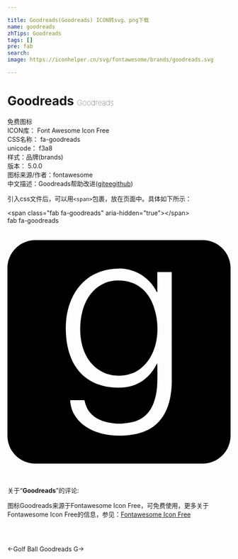 ```yaml
---

title: Goodreads(Goodreads) ICON转svg、png下载
name: goodreads
zhTips: Goodreads
tags: []
pre: fab
search: 
image: https://iconhelper.cn/svg/fontawesome/brands/goodreads.svg

---
```


# Goodreads  <small style="font-size: 60%;font-weight: 100">Goodreads</small>


<div class="detail-page">
<p>
<span><span class="badge-success badge">免费图标</span> </span>
<br/>
<span>
ICON库：
<span class="badge-secondary badge">Font Awesome Icon Free</span> 
</span>
<br/>
<span>
CSS名称：
<span class="badge-secondary badge">fa-goodreads</span> 
</span>
<br/>
<span>
unicode：
<span class="badge-secondary badge">f3a8</span> 
<copy-btn content='f3a8' btn-title=""></copy-btn>
<copy-btn :content='String.fromCodePoint(parseInt("f3a8", 16))' btn-title="复制U"></copy-btn>
</span><br/><span>样式：<span class="badge-light badge">品牌(brands)</span></span>
<br/>
<span>
版本：
<span class="badge-secondary badge">5.0.0</span> 
</span>
<br/>
<span>图标来源/作者：<span class="badge-light badge">fontawesome</span></span> 
<br/>
<span class="zh-detail">中文描述：<span class="badge-primary badge">Goodreads</span><span class="help-link"><span>帮助改进</span>(<a href="https://gitee.com/liuwave/icon-helper/edit/master/json/fontawesome/brands/goodreads.json" target="_blank" rel="noopener noreferrer">gitee</a><a href="https://github.com/liuwave/icon-helper/edit/master/json/fontawesome/brands/goodreads.json" target="_blank" rel="noopener noreferrer">github</a></span>)</span><br/>
</p>
</div>
<div class="alert alert-dark">
  <i class="fab fa-goodreads fa-xs"></i>
  <i class="fab fa-goodreads fa-sm"></i>
  <i class="fab fa-goodreads fa-lg"></i>
  <i class="fab fa-goodreads fa-2x"></i>
  <i class="fab fa-goodreads fa-3x"></i>
  <i class="fab fa-goodreads fa-5x"></i>
  <i class="fab fa-goodreads fa-7x"></i>
</div>
<div>
  <p>引入css文件后，可以用<code>&lt;span&gt;</code>包裹，放在页面中。具体如下所示：    
  </p>
  <div class="alert alert-primary" style="font-size: 14px">
    &lt;span class="fab fa-goodreads" aria-hidden="true"&gt;&lt;/span&gt;
    <copy-btn content='<span class="fab fa-goodreads" aria-hidden="true"></span>'></copy-btn>
  </div>
  <div class="alert alert-secondary">
    <i class="fab fa-goodreads"
    style="font-size: 24px"
    aria-hidden="true"></i> fab fa-goodreads
    <copy-btn content="fab fa-goodreads" btn-title="复制图标名称"></copy-btn>
  </div>
</div>
<div id="svg" class="svg-wrap">
<svg xmlns="http://www.w3.org/2000/svg" viewBox="0 0 448 512"><path d="M299.9 191.2c5.1 37.3-4.7 79-35.9 100.7-22.3 15.5-52.8 14.1-70.8 5.7-37.1-17.3-49.5-58.6-46.8-97.2 4.3-60.9 40.9-87.9 75.3-87.5 46.9-.2 71.8 31.8 78.2 78.3zM448 88v336c0 30.9-25.1 56-56 56H56c-30.9 0-56-25.1-56-56V88c0-30.9 25.1-56 56-56h336c30.9 0 56 25.1 56 56zM330 313.2s-.1-34-.1-217.3h-29v40.3c-.8.3-1.2-.5-1.6-1.2-9.6-20.7-35.9-46.3-76-46-51.9.4-87.2 31.2-100.6 77.8-4.3 14.9-5.8 30.1-5.5 45.6 1.7 77.9 45.1 117.8 112.4 115.2 28.9-1.1 54.5-17 69-45.2.5-1 1.1-1.9 1.7-2.9.2.1.4.1.6.2.3 3.8.2 30.7.1 34.5-.2 14.8-2 29.5-7.2 43.5-7.8 21-22.3 34.7-44.5 39.5-17.8 3.9-35.6 3.8-53.2-1.2-21.5-6.1-36.5-19-41.1-41.8-.3-1.6-1.3-1.3-2.3-1.3h-26.8c.8 10.6 3.2 20.3 8.5 29.2 24.2 40.5 82.7 48.5 128.2 37.4 49.9-12.3 67.3-54.9 67.4-106.3z"/></svg>
</div>
<detail full-name='fa-goodreads'></detail>
<div class="icon-detail__container">
<p>关于“<b>Goodreads</b>”的评论:</p>
</div>
<Vssue title="关于“Goodreads”的评论" />    
<div><p>图标Goodreads来源于Fontawesome Icon Free，可免费使用，更多关于  Fontawesome Icon Free的信息，参见：<a target="_blank" href="https://iconhelper.cn/fontawesome.html">Fontawesome Icon Free</a>
</p></div>

<div style="padding:2rem 0 " class="page-nav"><p class="inner"><span class="prev">←<router-link to="/icon/solid/golf-ball.html">Golf Ball</router-link></span> <span class="next"><router-link to="/icon/brands/goodreads-g.html">Goodreads G</router-link>→</span></p></div>
